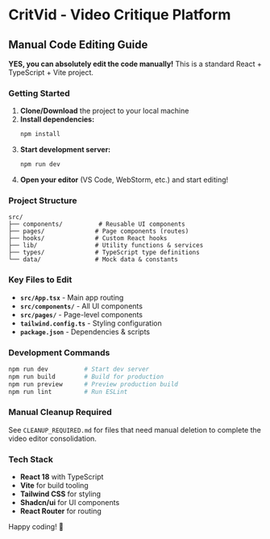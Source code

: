 # CritVid - Video Critique Platform

## Manual Code Editing Guide

**YES, you can absolutely edit the code manually!** This is a standard React + TypeScript + Vite project.

### Getting Started

1. **Clone/Download** the project to your local machine
2. **Install dependencies:**
   ```bash
   npm install
   ```
3. **Start development server:**
   ```bash
   npm run dev
   ```
4. **Open your editor** (VS Code, WebStorm, etc.) and start editing!

### Project Structure

```
src/
├── components/          # Reusable UI components
├── pages/              # Page components (routes)
├── hooks/              # Custom React hooks
├── lib/                # Utility functions & services
├── types/              # TypeScript type definitions
└── data/               # Mock data & constants
```

### Key Files to Edit

- **`src/App.tsx`** - Main app routing
- **`src/components/`** - All UI components
- **`src/pages/`** - Page-level components
- **`tailwind.config.ts`** - Styling configuration
- **`package.json`** - Dependencies & scripts

### Development Commands

```bash
npm run dev          # Start dev server
npm run build        # Build for production
npm run preview      # Preview production build
npm run lint         # Run ESLint
```

### Manual Cleanup Required

See `CLEANUP_REQUIRED.md` for files that need manual deletion to complete the video editor consolidation.

### Tech Stack

- **React 18** with TypeScript
- **Vite** for build tooling
- **Tailwind CSS** for styling
- **Shadcn/ui** for UI components
- **React Router** for routing

Happy coding! 🚀
